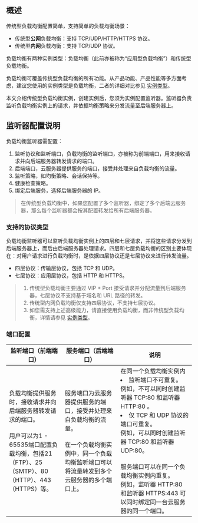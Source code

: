 ## 概述
传统型负载均衡配置简单，支持简单的负载均衡场景：
- 传统型**公网**负载均衡：支持 TCP/UDP/HTTP/HTTPS 协议。
- 传统型**内网**负载均衡：支持 TCP/UDP 协议。

负载均衡有两种实例类型：负载均衡（此前亦被称为“应用型负载均衡”）和传统型负载均衡。

负载均衡可覆盖传统型负载均衡的所有功能。从产品功能、产品性能等多方面考虑，建议您使用的实例类型是负载均衡，二者的详细对比参见 [实例类型](https://intl.cloud.tencent.com/document/product/214/8847)。

本文介绍传统型负载均衡实例，创建实例后，您须为实例配置监听器。监听器负责监听负载均衡实例上的请求，并依据均衡策略来分发流量至后端服务器上。
## 监听器配置说明
负载均衡监听器需配置：
1. 监听协议和监听端口，负载均衡的监听端口，亦被称为前端端口，用来接收请求并向后端服务器转发请求的端口。
2. 后端端口，云服务器提供服务的端口，接受并处理来自负载均衡的流量。
2. 监听策略，如均衡策略、会话保持等。
3. 健康检查策略。
4. 绑定后端服务，选择后端服务器的 IP。

> 在传统型负载均衡中，如果您配置了多个监听器，绑定了多个后端云服务器，那么每个监听器都会按其配置转发给所有后端服务器。

### 支持的协议类型
负载均衡监听器可以监听负载均衡实例上的四层和七层请求，并将这些请求分发到后端服务器上，而后由后端服务器处理请求。四层和七层负载均衡的区别主要体现在：对用户请求进行负载均衡时，是依据四层协议还是七层协议来进行转发流量。
- 四层协议：传输层协议，包括 TCP 和 UDP。
- 七层协议：应用层协议，包括 HTTP 和 HTTPS。

>
> 1. 传统型负载均衡主要通过 VIP + Port 接受请求并分配流量到后端服务器，七层协议不支持基于域名和 URL 路径的转发。
> 2. 传统型内网负载均衡仅支持四层协议，不支持七层协议。
> 3. 如您需支持上述高级能力，请直接使用负载均衡，而非传统型负载均衡，详情请参见 [实例类型](https://intl.cloud.tencent.com/document/product/214/8847)。

### 端口配置
<table>
<thead>
<tr>
<th width="30%">监听端口（前端端口）</th>
<th width="30%">服务端口（后端端口）</th>
<th width="40%">说明</th>
</tr>
</thead>
<tbody><tr>
<td>负载均衡提供服务时，接收请求并向后端服务器转发请求的端口。<br><br>用户可以为1 - 65535端口配置负载均衡，包括21（FTP）、25（SMTP）、80（HTTP）、443（HTTPS）等。</td>
<td>服务端口为云服务器提供服务的端口，接受并处理来自负载均衡的流量。<br><br>在一个负载均衡实例中，同一个负载均衡监听端口可以将流量转发到多个云服务器的多个端口上。</td>
<td>在同一个负载均衡实例内<li>监听端口不可重复。<br>例如，不可以同时创建监听器 TCP:80 和监听器 HTTP:80 。</li><li>仅 TCP 和 UDP 协议的端口可重复。<br>例如，可以同时创建监听器 TCP:80 和监听器 UDP:80。</li><br>服务端口可以在同一个负载均衡实例内重复。<br>例如，监听器 HTTP:80 和监听器 HTTPS:443 可以同时绑定同一台云服务器的同一个端口。</td>
</tr>
</tbody></table>

